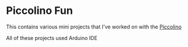 Piccolino Fun
=============

This contains various mini projects that I've worked on with the [Piccolino](http://www.piccolino.rocks/)

All of these projects used Arduino IDE
